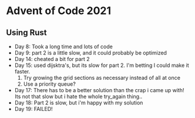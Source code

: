 # Advent of Code 2021

## Using Rust


 - Day 8: Took a long time and lots of code 
 - Day 9: part 2 is a little slow, and it could probably be optimized
 - Day 14: cheated a bit for part 2
 - Day 15: used dijsktra's, but its slow for part 2. I'm betting I could make it faster.
    1. Try growing the grid sections as necessary instead of all at once 
    2. Use a priority queue?
 - Day 17: There has to be a better solution than the crap i came up with! Its not that slow but i hate the whole try_again thing..
 - Day 18: Part 2 is slow, but i'm happy with my solution
 - Day 19: FAILED!